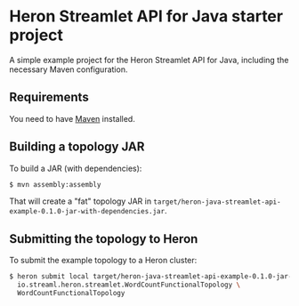 # Heron Streamlet API for Java starter project

A simple example project for the Heron Streamlet API for Java, including the necessary Maven configuration.

## Requirements

You need to have [Maven](https://maven.apache.org) installed.

## Building a topology JAR

To build a JAR (with dependencies):

```bash
$ mvn assembly:assembly
```

That will create a "fat" topology JAR in `target/heron-java-streamlet-api-example-0.1.0-jar-with-dependencies.jar`.

## Submitting the topology to Heron

To submit the example topology to a Heron cluster:

```bash
$ heron submit local target/heron-java-streamlet-api-example-0.1.0-jar-with-dependencies.jar \
  io.streaml.heron.streamlet.WordCountFunctionalTopology \
  WordCountFunctionalTopology
```
